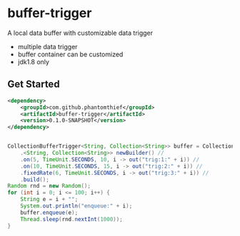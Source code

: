 buffer-trigger
=======================

A local data buffer with customizable data trigger

* multiple data trigger
* buffer container can be customized
* jdk1.8 only

## Get Started

```xml
<dependency>
    <groupId>com.github.phantomthief</groupId>
    <artifactId>buffer-trigger</artifactId>
    <version>0.1.0-SNAPSHOT</version>
</dependency>
```

```Java

CollectionBufferTrigger<String, Collection<String>> buffer = CollectionBufferTrigger
	.<String, Collection<String>> newBuilder() //
	.on(5, TimeUnit.SECONDS, 10, i -> out("trig:1:" + i)) //
	.on(10, TimeUnit.SECONDS, 15, i -> out("trig:2:" + i)) //
	.fixedRate(6, TimeUnit.SECONDS, i -> out("trig:3:" + i)) //
	.build();
Random rnd = new Random();
for (int i = 0; i <= 100; i++) {
	String e = i + "";
	System.out.println("enqueue:" + i);
	buffer.enqueue(e);
	Thread.sleep(rnd.nextInt(1000));
}
    
```